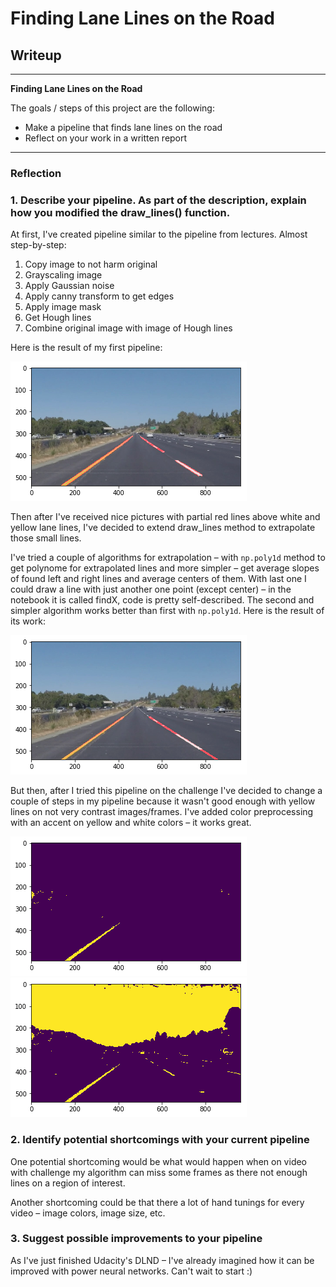 # **Finding Lane Lines on the Road**

## Writeup

---

**Finding Lane Lines on the Road**

The goals / steps of this project are the following:
* Make a pipeline that finds lane lines on the road
* Reflect on your work in a written report


[//]: # (Image References)

[image1]: ./test_images_output/normal1.png "Normal"
[image2]: ./test_images_output/normal2.png "Normal extrapolated"
[image3]: ./test_images_output/yellow1.png "Yellow"
[image4]: ./test_images_output/yellow2.png "Yellow with white"

---

### Reflection

### 1. Describe your pipeline. As part of the description, explain how you modified the draw_lines() function.

At first, I've created pipeline similar to the pipeline from lectures. Almost step-by-step:

1. Copy image to not harm original
2. Grayscaling image
3. Apply Gaussian noise
4. Apply canny transform to get edges
5. Apply image mask
6. Get Hough lines
7. Combine original image with image of Hough lines

Here is the result of my first pipeline:

![first pipeline][image1]

Then after I've received nice pictures with partial red lines above white and yellow lane lines,
I've decided to extend draw_lines method to extrapolate those small lines.

I've tried a couple of algorithms for extrapolation – with `np.poly1d` method to get polynome for extrapolated lines
and more simpler – get average slopes of found left and right lines and average centers of them. With last one I could draw a line with just another one point (except center) – in the notebook it is called findX, code is pretty self-described.
The second and simpler algorithm works better than first with `np.poly1d`. Here is the result of its work:

![extrapolated lines][image2]

But then, after I tried this pipeline on the challenge I've decided to change a couple of steps in my pipeline because
it wasn't good enough with yellow lines on not very contrast images/frames. I've added color preprocessing with an accent on yellow and white colors – it works great.

![yellow][image3]
![yellow with white][image4]


### 2. Identify potential shortcomings with your current pipeline


One potential shortcoming would be what would happen when on video with challenge my algorithm can miss some frames as there not enough lines on a region of interest.

Another shortcoming could be that there a lot of hand tunings for every video – image colors,
image size, etc.


### 3. Suggest possible improvements to your pipeline

As I've just finished Udacity's DLND – I've already imagined how it can be improved with
power neural networks. Can't wait to start :)

